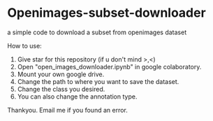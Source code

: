 # Openimages-subset-downloader
a simple code to download a subset from openimages dataset

How to use: 
1. Give star for this repository (if u don't mind >,<)
2. Open "open_images_downloader.ipynb" in google colaboratory.
3. Mount your own google drive.
4. Change the path to where you want to save the dataset.
5. Change the class you desired.
6. You can also change the annotation type. 

Thankyou.
Email me if you found an error.

